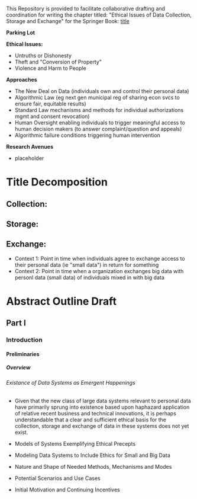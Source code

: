 This Repository is provided to facilitate collaborative drafting and coordination for writing the chapter titled: "Ethical Issues of Data Collection, Storage and Exchange" for the Springer Book: [title](http://www.example.org/)



**Parking Lot**

**Ethical Issues:**
* Untruths or Dishonesty 
* Theft and "Conversion of Property" 
* Violence and Harm to People

**Approaches**
* The New Deal on Data (individuals own and control their personal data)
* Algorithmic Law (eg next gen municipal reg of sharing econ svcs to ensure fair, equitable results)
* Standard Law mechanisms and methods for individual authorizations mgmt and consent revocation)
* Human Oversight enabling individuals to trigger meaningful access to human decision makers (to answer complaint/question and appeals)
* Algorithmic failure conditions triggering human intervention



**Research Avenues**
* placeholder


# Title Decomposition


##  Collection:

## Storage:

## Exchange: 

* Context 1: Point in time when individuals agree to exchange access to their personal data (ie "small data") in return for something 
* Context 2: Point in time when a organization exchanges big data with personl data (small data) of individuals mixed in with big data

# Abstract Outline Draft

## Part I

### Introduction

#### Preliminaries

##### Overview

###### Existance of Data Systems as Emergent Happenings

* Given that the new class of large data systems relevant to personal data have primarily sprung into existence based upon haphazard application of relative recent business and technical innovations, it is perhaps understandable that a clear and sufficient ethical basis for the collection, storage and exchange of data in these systems does not yet exist.


* Models of Systems Exemplifying Ethical Precepts

* Modeling Data Systems to Include Ethics for Small and Big Data

* Nature and Shape of Needed Methods, Mechanisms and Modes 

* Potential Scenarios and Use Cases

* Initial Motivation and Continuing Incentives

